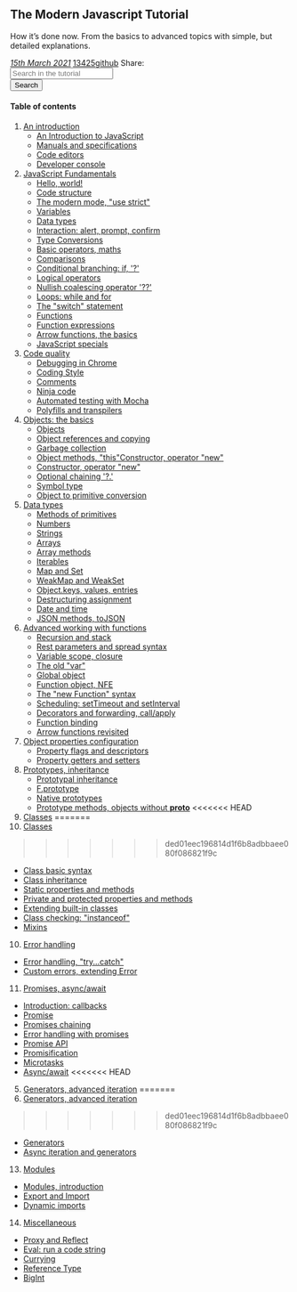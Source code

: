 ## The Modern Javascript Tutorial

How it’s done now. From the basics to advanced topics with simple, but detailed explanations.

<div>
   <a href="">
   <i class="far fa-calendar-alt p-2">15th March 2021</i></a>
   <a href="">13425<i class="fas fa-star p-2"></i>github</a>
   <span class="p-2 m-2">Share:</span><a href=""><i class="fab fa-twitter p-2"></i></a><a href=""><i
      class="fab fa-facebook-f"></i></a>
</div>
<div class="row justify-content-center mt-3">
   <div class="col-8 d-flex">
      <div class="input-group m-2">
         <input type="text" class="form-control" placeholder="Search in the tutorial">
      </div>
      <button class="btn btn-primary m-2" type="button" id="button-addon2">Search</button>
   </div>
</div>

#### Table of contents

1. [An introduction](/books/javascript/anintroductionlistview)
    - [An Introduction to JavaScript](/books/javascript/introduction)
    - [Manuals and specifications](/books/javascript/manualsandspecifications)
    - [Code editors](/books/javascript/codeeditors)
    - [Developer console](/books/javascript/developerconsole)
2. [JavaScript Fundamentals](/books/javascript/javascriptfundamentalslistview)
   - [Hello, world!](/books/javascript/helloworld)
   - [Code structure](/books/javascript/codestructure)
   - [The modern mode, "use strict"](/books/javascript/themodernmode)
   - [Variables](/books/javascript/variables)
   - [Data types](/books/javascript/datatypes)
   - [Interaction: alert, prompt, confirm](/books/javascript/interactionalertpromptconfirm)
   - [Type Conversions](/books/javascript/typeconversions)
   - [Basic operators, maths](/books/javascript/basicoperators)
   - [Comparisons](/books/javascript/comparison)
   - [Conditional branching: if, '?'](/books/javascript/conditionalbranching)
   - [Logical operators](/books/javascript/logicaloperators)
   - [Nullish coalescing operator '??'](/books/javascript/nulloperator)
   - [Loops: while and for](/books/javascript/loops)
   - [The "switch" statement](/books/javascript/switch)
   - [Functions](/books/javascript/functionbasics)
   - [Function expressions](/books/javascript/functionexpressions)
   - [Arrow functions, the basics](/books/javascript/arrowfunctions)
   - [JavaScript specials](/books/javascript/javascriptspecials)
3. [Code quality](books/javascript/codequalitylistview)
   - [Debugging in Chrome](/books/javascript/debugginginchrome)
   - [Coding Style](/books/javascript/codingstyle)
   - [Comments](/books/javascript/comments)
   - [Ninja code](/books/javascript/ninjacode)
   - [Automated testing with Mocha](/books/javascript/automattedtestingwithmocha)
   - [Polyfills and transpilers](/books/javascript/polyfills)  
4. [Objects: the basics](books/javascript/objectslistview)
   - [Objects](/books/javascript/objects)
   - [Object references and copying](/books/javascript/objectreferencesandcopying)
   - [Garbage collection](/books/javascript/garbagecollection)
   - [Object methods, "this"Constructor, operator "new"](/books/javascript/objectmethods)
   - [Constructor, operator "new"](/books/javascript/constructoroperatornew)
   - [Optional chaining '?.'](/books/javascript/optionalchaining)
   - [Symbol type](/books/javascript/symboltype)
   - [Object to primitive conversion](/books/javascript/objecttoprimitiveconversion)
5. [Data types](books/javascript/datatypes-list-view)
   - [Methods of primitives](books/javascript/primitives-methods)
   - [Numbers](books/javascript/number)
   - [Strings](books/javascript/string)
   - [Arrays](books/javascript/array)
   - [Array methods](books/javascript/array-methods)
   - [Iterables](books/javascript/iterable)
   - [Map and Set](books/javascript/map-set)
   - [WeakMap and WeakSet](books/javascript/weakmap-weakset)
   - [Object.keys, values, entries](books/javascript/keys-values-entries)
   - [Destructuring assignment](books/javascript/destructuring-assignment)
   - [Date and time](books/javascript/date)
   - [JSON methods, toJSON](books/javascript/json)
6. [Advanced working with functions](books/javascript/advanced-functions-list-view)
   - [Recursion and stack](books/javascript/recursion)
   - [Rest parameters and spread syntax](books/javascript/rest-parameters-spread)
   - [Variable scope, closure](books/javascript/closure)
   - [The old "var"](books/javascript/var)
   - [Global object](books/javascript/global-object)
   - [Function object, NFE](books/javascript/function-object)
   - [The "new Function" syntax](books/javascript/new-function)
   - [Scheduling: setTimeout and setInterval](books/javascript/settimeout-setinterval)
   - [Decorators and forwarding, call/apply](books/javascript/call-apply-decorators)
   - [Function binding](books/javascript/bind)
   - [Arrow functions revisited](books/javascript/arrow-functions)
7. [Object properties configuration](books/javascript/object-properties-configuration-list-view)
   - [Property flags and descriptors](books/javascript/property-descriptors)
   - [Property getters and setters](books/javascript/property-accessors)
8. [Prototypes, inheritance](books/javascript/prototypes-inheritance-list-view)
   - [Prototypal inheritance](books/javascript/prototype-inheritance)
   - [F.prototype](books/javascript/function-prototype)
   - [Native prototypes](books/javascript/native-prototypes)
   - [Prototype methods, objects without __proto__](/books/javascript/prototype-methods)
<<<<<<< HEAD
5. [Classes](books/javascript/classesviewlist)
=======
9. [Classes](books/javascript/classes-view-list)
>>>>>>> ded01eec196814d1f6b8adbbaee080f086821f9c
   - [Class basic syntax](#subsection-b)
   - [Class inheritance](#subsection-b)
   - [Static properties and methods](#subsection-b)
   - [Private and protected properties and methods](#subsection-b)
   - [Extending built-in classes](#subsection-b)
   - [Class checking: "instanceof"](#subsection-b)
   - [Mixins](#subsection-b)
10. [Error handling](books/javascript/errorhandlinglistview)
   - [Error handling, "try...catch"](#subsection-b)
   - [Custom errors, extending Error](#subsection-b)
11. [Promises, async/await](books/javascript/promisesasynclistview)
   - [Introduction: callbacks](#subsection-b)
   - [Promise](#subsection-b)
   - [Promises chaining](#subsection-b)
   - [Error handling with promises](#subsection-b)
   - [Promise API](#subsection-b)
   - [Promisification](#subsection-b)
   - [Microtasks](#subsection-b)
   - [Async/await](#subsection-b)
<<<<<<< HEAD
5. [Generators, advanced iteration](books/javascript/generatorsadvancediterationlistview)
=======
12. [Generators, advanced iteration](books/javascript/generators-advanced-iteration-list-view)
>>>>>>> ded01eec196814d1f6b8adbbaee080f086821f9c
   - [Generators](#subsection-b)
   - [Async iteration and generators](#subsection-b)
13. [Modules](books/javascript/modules)
   - [Modules, introduction](books/javascript/modulesintroduction)
   - [Export and Import](books/javascript/exportimport)
   - [Dynamic imports](books/javascript/modulesdynamicimport)
14. [Miscellaneous](books/javascript/miscellaneous)
   - [Proxy and Reflect](/books/javascript/proxyandreflect)
   - [Eval: run a code string](/books/javascript/evalruncodestring)
   - [Currying](/books/javascript/currying)
   - [Reference Type](/books/javascript/referencetype)
   - [BigInt](/books/javascript/bigint)
   

  
   